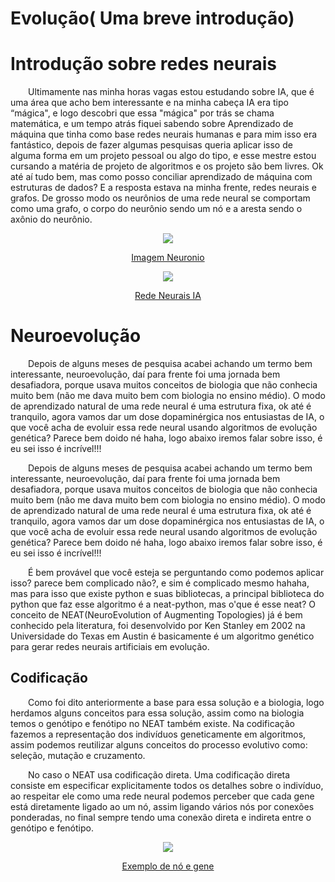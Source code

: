# Evolução( Uma breve introdução)

# Introdução sobre redes neurais

&emsp;&emsp;Ultimamente nas minha horas vagas estou estudando sobre IA, que é uma área que acho bem interessante e na minha cabeça IA era tipo “mágica", e logo descobri que essa "mágica" por trás se chama matemática, e um tempo atrás fiquei sabendo sobre Aprendizado de máquina que tinha como base redes neurais humanas e para mim isso era fantástico, depois de fazer algumas pesquisas queria aplicar isso de alguma forma em um projeto pessoal ou algo do tipo, e esse mestre estou cursando a matéria de projeto de algoritmos e os projeto são bem livres. Ok até aí tudo bem, mas como posso conciliar aprendizado de máquina com estruturas de dados? E a resposta estava na minha frente, redes neurais e grafos. De grosso modo os neurônios de uma rede neural se comportam como uma grafo, o corpo do neurônio sendo um nó e a aresta sendo o axônio do neurônio.

<center>

![](https://raw.githubusercontent.com/projeto-de-algoritmos/Final-Flappy-Baby-Yoda/master/imgs/1-partes-do-neuronio.jpg)
</center>

<center>

[Imagem Neuronio](https://raw.githubusercontent.com/projeto-de-algoritmos/Final-Flappy-Baby-Yoda/master/imgs/1-partes-do-neuronio.jpg)

</center>


<center>

![](https://raw.githubusercontent.com/projeto-de-algoritmos/Final-Flappy-Baby-Yoda/master/imgs/rede-neural.png)

</center>

<center>

[Rede Neurais IA](https://raw.githubusercontent.com/projeto-de-algoritmos/Final-Flappy-Baby-Yoda/master/imgs/rede-neural.png)

</center>

# Neuroevolução

&emsp;&emsp;Depois de alguns meses de pesquisa acabei achando um termo bem interessante, neuroevolução, daí para frente foi uma jornada bem desafiadora, porque usava muitos conceitos de biologia que não conhecia muito bem (não me dava muito bem com biologia no ensino médio). O modo de aprendizado natural de uma rede neural é uma estrutura fixa, ok até é tranquilo, agora vamos dar um dose dopaminérgica nos entusiastas de IA, o que você acha de evoluir essa rede neural usando algoritmos de evolução genética? Parece bem doido né haha,  logo abaixo iremos falar sobre isso, é eu sei isso é incrível!!!


&emsp;&emsp;Depois de alguns meses de pesquisa acabei achando um termo bem interessante, neuroevolução, daí para frente foi uma jornada bem desafiadora, porque usava muitos conceitos de biologia que não conhecia muito bem (não me dava muito bem com biologia no ensino médio). O modo de aprendizado natural de uma rede neural é uma estrutura fixa, ok até é tranquilo, agora vamos dar um dose dopaminérgica nos entusiastas de IA, o que você acha de evoluir essa rede neural usando algoritmos de evolução genética? Parece bem doido né haha,  logo abaixo iremos falar sobre isso, é eu sei isso é incrível!!!

&emsp;&emsp;É bem provável que você esteja se perguntando como podemos aplicar isso? parece bem complicado não?, e sim é complicado mesmo hahaha, mas para isso que existe python e suas bibliotecas, a principal biblioteca do python que faz esse algoritmo é a neat-python, mas o'que é esse neat? O conceito de NEAT(NeuroEvolution of Augmenting Topologies) já é bem conhecido pela literatura, foi desenvolvido por Ken Stanley em 2002 na  Universidade do Texas em Austin é basicamente é um algoritmo genético para gerar redes neurais artificiais em evolução.

## Codificação 

&emsp;&emsp;Como foi dito anteriormente a base para essa solução e a biologia, logo herdamos alguns conceitos para essa solução, assim como na biologia temos o genótipo e fenótipo no NEAT também existe. Na codificação fazemos a representação dos indivíduos geneticamente em algoritmos, assim podemos reutilizar alguns conceitos do processo evolutivo como: seleção, mutação e cruzamento.

&emsp;&emsp;No caso o NEAT usa codificação direta. Uma codificação direta consiste em especificar explicitamente todos os detalhes sobre o indivíduo, ao respeitar ele como uma rede neural podemos perceber que cada gene está diretamente ligado ao um nó, assim ligando vários nós por conexões ponderadas, no final sempre tendo uma conexão direta e indireta entre o genótipo e fenótipo.

<center>

![](https://raw.githubusercontent.com/projeto-de-algoritmos/Final-Flappy-Baby-Yoda/gh-pages/images/0_Kze4g6cLA3maofxq.png)

</center>
<center>

[Exemplo de nó e gene](https://raw.githubusercontent.com/projeto-de-algoritmos/Final-Flappy-Baby-Yoda/gh-pages/images/0_Kze4g6cLA3maofxq.png)

</center>